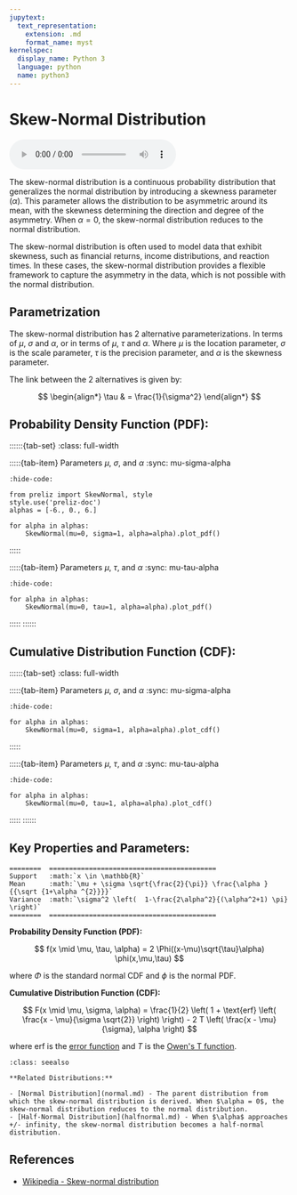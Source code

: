 ```yaml
---
jupytext:
  text_representation:
    extension: .md
    format_name: myst
kernelspec:
  display_name: Python 3
  language: python
  name: python3
---
```

# Skew-Normal Distribution

<audio controls> <source src="../../_static/skewnormal.mp3" type="audio/mpeg"> This browser cannot play the pronunciation audio file for this distribution. </audio>

The skew-normal distribution is a continuous probability distribution that generalizes the normal distribution by introducing a skewness parameter ($\alpha$). This parameter allows the distribution to be asymmetric around its mean, with the skewness determining the direction and degree of the asymmetry. When $\alpha = 0$, the skew-normal distribution reduces to the normal distribution.

The skew-normal distribution is often used to model data that exhibit skewness, such as financial returns, income distributions, and reaction times. In these cases, the skew-normal distribution provides a flexible framework to capture the asymmetry in the data, which is not possible with the normal distribution.

## Parametrization

The skew-normal distribution has 2 alternative parameterizations. In terms of $\mu$, $\sigma$ and $\alpha$, or in terms of $\mu$, $\tau$ and $\alpha$. 
Where $\mu$ is the location parameter, $\sigma$ is the scale parameter, $\tau$ is the precision parameter, and $\alpha$ is the skewness parameter.

The link between the 2 alternatives is given by:

$$
\begin{align*}
\tau & = \frac{1}{\sigma^2}
\end{align*}
$$

## Probability Density Function (PDF):

::::::{tab-set}
:class: full-width

:::::{tab-item} Parameters $\mu$, $\sigma$, and $\alpha$
:sync: mu-sigma-alpha
```{jupyter-execute}
:hide-code:

from preliz import SkewNormal, style
style.use('preliz-doc')
alphas = [-6., 0., 6.]

for alpha in alphas:
    SkewNormal(mu=0, sigma=1, alpha=alpha).plot_pdf()
```
:::::

:::::{tab-item} Parameters $\mu$, $\tau$, and $\alpha$
:sync: mu-tau-alpha

```{jupyter-execute}
:hide-code:

for alpha in alphas:
    SkewNormal(mu=0, tau=1, alpha=alpha).plot_pdf()
```
:::::
::::::

## Cumulative Distribution Function (CDF):

::::::{tab-set}
:class: full-width

:::::{tab-item} Parameters $\mu$, $\sigma$, and $\alpha$
:sync: mu-sigma-alpha
```{jupyter-execute}
:hide-code:

for alpha in alphas:
    SkewNormal(mu=0, sigma=1, alpha=alpha).plot_cdf()
```
:::::

:::::{tab-item} Parameters $\mu$, $\tau$, and $\alpha$
:sync: mu-tau-alpha

```{jupyter-execute}
:hide-code:

for alpha in alphas:
    SkewNormal(mu=0, tau=1, alpha=alpha).plot_cdf()
```
:::::
::::::

## Key Properties and Parameters:

```{eval-rst}
========  ==========================================
Support   :math:`x \in \mathbb{R}`
Mean      :math:`\mu + \sigma \sqrt{\frac{2}{\pi}} \frac{\alpha }{{\sqrt {1+\alpha ^{2}}}}`
Variance  :math:`\sigma^2 \left(  1-\frac{2\alpha^2}{(\alpha^2+1) \pi} \right)`
========  ==========================================
```

**Probability Density Function (PDF):**

$$
f(x \mid \mu, \tau, \alpha) = 2 \Phi((x-\mu)\sqrt{\tau}\alpha) \phi(x,\mu,\tau)
$$

where $\Phi$ is the standard normal CDF and $\phi$ is the normal PDF.

**Cumulative Distribution Function (CDF):**

$$
F(x \mid \mu, \sigma, \alpha) = \frac{1}{2} \left( 1 + \text{erf} \left( \frac{x - \mu}{\sigma \sqrt{2}} \right) \right) - 2 T \left( \frac{x - \mu}{\sigma}, \alpha \right)
$$

where $\text{erf}$ is the [error function](https://en.wikipedia.org/wiki/Error_function) and $T$ is the [Owen's T function](https://en.wikipedia.org/wiki/Owen%27s_T_function).

```{seealso}
:class: seealso

**Related Distributions:**

- [Normal Distribution](normal.md) - The parent distribution from which the skew-normal distribution is derived. When $\alpha = 0$, the skew-normal distribution reduces to the normal distribution.
- [Half-Normal Distribution](halfnormal.md) - When $\alpha$ approaches +/- infinity, the skew-normal distribution becomes a half-normal distribution.
```

## References

- [Wikipedia - Skew-normal distribution](https://en.wikipedia.org/wiki/Skew_normal_distribution)
